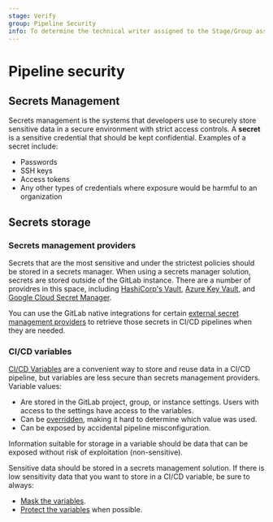 ```yaml
---
stage: Verify
group: Pipeline Security
info: To determine the technical writer assigned to the Stage/Group associated with this page, see https://handbook.gitlab.com/handbook/product/ux/technical-writing/#assignments
---
```


# Pipeline security

## Secrets Management

Secrets management is the systems that developers use to securely store sensitive data
in a secure environment with strict access controls. A **secret** is a sensitive credential
that should be kept confidential. Examples of a secret include:

- Passwords
- SSH keys
- Access tokens
- Any other types of credentials where exposure would be harmful to an organization

## Secrets storage

### Secrets management providers

Secrets that are the most sensitive and under the strictest policies should be stored
in a secrets manager. When using a secrets manager solution, secrets are stored outside
of the GitLab instance. There are a number of providres in this space, including
[HashiCorp's Vault](https://www.vaultproject.io), [Azure Key Vault](https://azure.microsoft.com/en-us/products/key-vault),
and [Google Cloud Secret Manager](https://cloud.google.com/security/products/secret-manager).

You can use the GitLab native integrations for certain [external secret management providers](../secrets/index.md) to retrieve those secrets in CI/CD pipelines when they are needed.

### CI/CD variables

[CI/CD Variables](../variables/index.md) are a convenient way to store and reuse data
in a CI/CD pipeline, but variables are less secure than secrets management providers.
Variable values:

- Are stored in the GitLab project, group, or instance settings. Users with access
  to the settings have access to the variables.
- Can be [overridden](../variables/index.md#override-a-defined-cicd-variable),
  making it hard to determine which value was used.
- Can be exposed by accidental pipeline misconfiguration.

Information suitable for storage in a variable should be data that can be exposed without risk of exploitation (non-sensitive).

Sensitive data should be stored in a secrets management solution. If there is low
sensitivity data that you want to store in a CI/CD variable, be sure to always:

- [Mask the variables](../variables/index.md#mask-a-cicd-variable).
- [Protect the variables](../variables/index.md#protect-a-cicd-variable) when possible.
